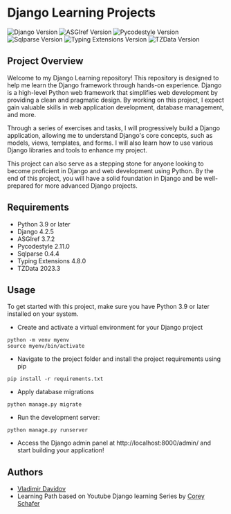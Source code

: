 # Django Learning Projects

![Django Version](https://img.shields.io/badge/Django-4.2.5-green.svg)
![ASGIref Version](https://img.shields.io/badge/ASGIref-3.7.2-blue.svg)
![Pycodestyle Version](https://img.shields.io/badge/Pycodestyle-2.11.0-yellow.svg)
![Sqlparse Version](https://img.shields.io/badge/Sqlparse-0.4.4-orange.svg)
![Typing Extensions Version](https://img.shields.io/badge/Typing_Extensions-4.8.0-red.svg)
![TZData Version](https://img.shields.io/badge/TZData-2023.3-brightgreen.svg)

## Project Overview

Welcome to my Django Learning repository! This repository is designed to help me learn the Django framework through hands-on experience. Django is a high-level Python web framework that simplifies web development by providing a clean and pragmatic design. By working on this project, I expect gain valuable skills in web application development, database management, and more.

Through a series of exercises and tasks, I will progressively build a Django application, allowing me to understand Django's core concepts, such as models, views, templates, and forms. I will also learn how to use various Django libraries and tools to enhance my project.

This project can also serve as a stepping stone for anyone looking to become proficient in Django and web development using Python. By the end of this project, you will have a solid foundation in Django and be well-prepared for more advanced Django projects.

## Requirements

- Python 3.9 or later
- Django 4.2.5
- ASGIref 3.7.2
- Pycodestyle 2.11.0
- Sqlparse 0.4.4
- Typing Extensions 4.8.0
- TZData 2023.3

## Usage

To get started with this project, make sure you have Python 3.9 or later installed on your system.
- Create and activate a virtual environment for your Django project
```
python -m venv myenv
source myenv/bin/activate
```
- Navigate to the project folder and install the project requirements using pip
```
pip install -r requirements.txt
```
- Apply database migrations
```
python manage.py migrate
```
- Run the development server:
```
python manage.py runserver
```
- Access the Django admin panel at http://localhost:8000/admin/ and start building your application!

## Authors

- [Vladimir Davidov](https://github.com/v-dav)
- Learning Path based on Youtube Django learning Series by [Corey Schafer](https://youtube.com/playlist?list=PL-osiE80TeTtoQCKZ03TU5fNfx2UY6U4p&si=1m9aIv0nPu2B8jgE) 
